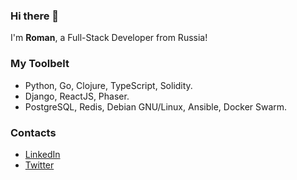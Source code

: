 ### Hi there 👋

I'm **Roman**, a Full-Stack Developer from Russia!

### My Toolbelt

* Python, Go, Clojure, TypeScript, Solidity.
* Django, ReactJS, Phaser.
* PostgreSQL, Redis, Debian GNU/Linux, Ansible, Docker Swarm.

### Contacts

* [LinkedIn](https://www.linkedin.com/in/rremizov/)
* [Twitter](https://twitter.com/rremiz0v)
